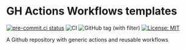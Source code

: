 # GH Actions Workflows templates

[![pre-commit.ci status](https://results.pre-commit.ci/badge/github/ixxeL-actions/workflows/main.svg)](https://results.pre-commit.ci/latest/github/ixxeL-actions/workflows/main) ![CI](https://github.com/ixxeL-actions/workflows/actions/workflows/PRE-COMMIT.yaml/badge.svg) ![GitHub tag (with filter)](https://img.shields.io/github/v/tag/ixxeL-actions/workflows?label=Latest%20Release) [![License: MIT](https://img.shields.io/badge/License-MIT-yellow.svg)](https://opensource.org/licenses/MIT)

A Github repository with generic actions and reusable workflows
